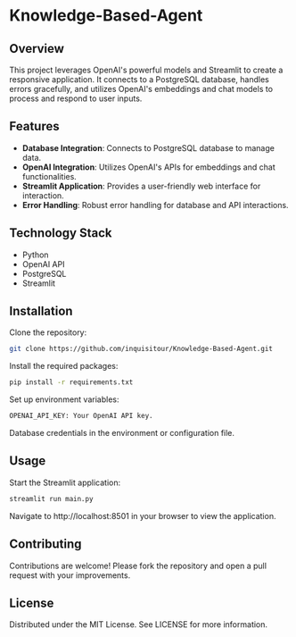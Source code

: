 # Knowledge-Based-Agent

## Overview
This project leverages OpenAI's powerful models and Streamlit to create a responsive application. It connects to a PostgreSQL database, handles errors gracefully, and utilizes OpenAI's embeddings and chat models to process and respond to user inputs.

## Features
- **Database Integration**: Connects to PostgreSQL database to manage data.
- **OpenAI Integration**: Utilizes OpenAI's APIs for embeddings and chat functionalities.
- **Streamlit Application**: Provides a user-friendly web interface for interaction.
- **Error Handling**: Robust error handling for database and API interactions.

## Technology Stack
- Python
- OpenAI API
- PostgreSQL
- Streamlit

## Installation

Clone the repository:
```bash
git clone https://github.com/inquisitour/Knowledge-Based-Agent.git
```

Install the required packages:
```bash
pip install -r requirements.txt
```
Set up environment variables:
```bash
OPENAI_API_KEY: Your OpenAI API key.
```
Database credentials in the environment or configuration file.

## Usage

Start the Streamlit application:
```bash
streamlit run main.py
```
Navigate to http://localhost:8501 in your browser to view the application.


## Contributing
Contributions are welcome! Please fork the repository and open a pull request with your improvements.

## License
Distributed under the MIT License. See LICENSE for more information.


